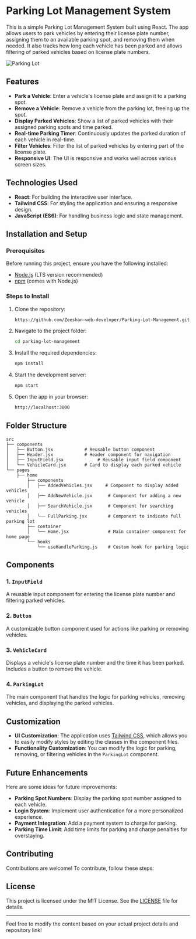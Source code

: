 # Parking Lot Management System

This is a simple Parking Lot Management System built using React. The app allows users to park vehicles by entering their license plate number, assigning them to an available parking spot, and removing them when needed. It also tracks how long each vehicle has been parked and allows filtering of parked vehicles based on license plate numbers.

![Parking Lot](<[assets/parking-lot.png](https://tinyurl.com/ynjny3pn)>)

## Features

- **Park a Vehicle**: Enter a vehicle's license plate and assign it to a parking spot.
- **Remove a Vehicle**: Remove a vehicle from the parking lot, freeing up the spot.
- **Display Parked Vehicles**: Show a list of parked vehicles with their assigned parking spots and time parked.
- **Real-time Parking Timer**: Continuously updates the parked duration of each vehicle in real-time.
- **Filter Vehicles**: Filter the list of parked vehicles by entering part of the license plate.
- **Responsive UI**: The UI is responsive and works well across various screen sizes.

## Technologies Used

- **React**: For building the interactive user interface.
- **Tailwind CSS**: For styling the application and ensuring a responsive design.
- **JavaScript (ES6)**: For handling business logic and state management.

## Installation and Setup

### Prerequisites

Before running this project, ensure you have the following installed:

- [Node.js](https://nodejs.org/en/) (LTS version recommended)
- [npm](https://www.npmjs.com/) (comes with Node.js)

### Steps to Install

1. Clone the repository:
   ```bash
   https://github.com/Zeeshan-web-developer/Parking-Lot-Management.git
   ```
2. Navigate to the project folder:

   ```bash
   cd parking-lot-management
   ```

3. Install the required dependencies:

   ```bash
   npm install
   ```

4. Start the development server:

   ```bash
   npm start
   ```

5. Open the app in your browser:
   ```bash
   http://localhost:3000
   ```

## Folder Structure

```
src
├── components
│   ├── Button.jsx            # Reusable button component
│   ├── Header.jsx            # Header component for navigation
│   ├── InputField.jsx             # Reusable input field component
│   └── VehicleCard.jsx       # Card to display each parked vehicle
└── pages
    ├── home
        ├── components
        │   ├── AddedVehicles.jsx     # Component to display added vehicles
        │   ├── AddNewVehicle.jsx      # Component for adding a new vehicle
        │   ├── SearchVehicle.jsx      # Component for searching vehicles
        │   └── FullParking.jsx        # Component to indicate full parking lot
        ├── container
        │   └── Home.jsx               # Main container component for home page
        └── hooks
            └── useHandleParking.js    # Custom hook for parking logic

```

## Components

### 1. `InputField`

A reusable input component for entering the license plate number and filtering parked vehicles.

### 2. `Button`

A customizable button component used for actions like parking or removing vehicles.

### 3. `VehicleCard`

Displays a vehicle's license plate number and the time it has been parked. Includes a button to remove the vehicle.

### 4. `ParkingLot`

The main component that handles the logic for parking vehicles, removing vehicles, and displaying the parked vehicles.

## Customization

- **UI Customization**: The application uses [Tailwind CSS](https://tailwindcss.com/), which allows you to easily modify styles by editing the classes in the component files.
- **Functionality Customization**: You can modify the logic for parking, removing, or filtering vehicles in the `ParkingLot` component.

## Future Enhancements

Here are some ideas for future improvements:

- **Parking Spot Numbers**: Display the parking spot number assigned to each vehicle.
- **Login System**: Implement user authentication for a more personalized experience.
- **Payment Integration**: Add a payment system to charge for parking.
- **Parking Time Limit**: Add time limits for parking and charge penalties for overstaying.

## Contributing

Contributions are welcome! To contribute, follow these steps:

## License

This project is licensed under the MIT License. See the [LICENSE](LICENSE) file for details.

---

Feel free to modify the content based on your actual project details and repository link!
